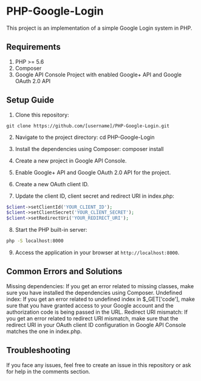 # PHP-Google-Login
This project is an implementation of a simple Google Login system in PHP.

## Requirements
1. PHP >= 5.6
2. Composer
2. Google API Console Project with enabled Google+ API and Google OAuth 2.0 API

## Setup Guide
1. Clone this repository:
```
git clone https://github.com/[username]/PHP-Google-Login.git
```

2. Navigate to the project directory:
cd PHP-Google-Login

3. Install the dependencies using Composer:
composer install

4. Create a new project in Google API Console.

5. Enable Google+ API and Google OAuth 2.0 API for the project.

6. Create a new OAuth client ID.

7. Update the client ID, client secret and redirect URI in index.php:

```php
$client->setClientId('YOUR_CLIENT_ID');
$client->setClientSecret('YOUR_CLIENT_SECRET');
$client->setRedirectUri('YOUR_REDIRECT_URI');
```

8. Start the PHP built-in server:

```cmd
php -S localhost:8000
```

9. Access the application in your browser at ```http://localhost:8000```.

## Common Errors and Solutions
Missing dependencies: If you get an error related to missing classes, make sure you have installed the dependencies using Composer.
Undefined index: If you get an error related to undefined index in $_GET['code'], make sure that you have granted access to your Google account and the authorization code is being passed in the URL.
Redirect URI mismatch: If you get an error related to redirect URI mismatch, make sure that the redirect URI in your OAuth client ID configuration in Google API Console matches the one in index.php.

## Troubleshooting
If you face any issues, feel free to create an issue in this repository or ask for help in the comments section.
